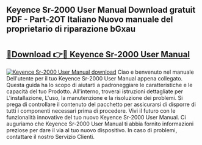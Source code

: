 ## Keyence Sr-2000 User Manual Download gratuit PDF - Part-2OT Italiano Nuovo manuale del proprietario di riparazione bGxau

# <h2><a href="http://dff3mi.blite.top/?on=Keyence+Sr-2000+User+Manual">🔗Download 👉🔴 Keyence Sr-2000 User Manual</a></h2>

[![Keyence Sr-2000 User Manual download](https://i.imgur.com/lujVjoI.png)](http://dff3mi.blite.top/?on=Keyence+Sr-2000+User+Manual)
Ciao e benvenuto nel manuale Dell'utente per il tuo Keyence Sr-2000 User Manual appena collegato. Questa guida ha lo scopo di aiutarti a padroneggiare le caratteristiche e le capacità del tuo Prodotto. All'interno, troverai istruzioni dettagliate per L'installazione, L'uso, la manutenzione e la risoluzione dei problemi. Si prega di controllare il contenuto del pacchetto per assicurarsi di disporre di tutti i componenti necessari prima di procedere. Vivi il futuro con le funzionalità innovative del tuo nuovo Keyence Sr-2000 User Manual. Ci auguriamo che Keyence Sr-2000 User Manual ti abbia fornito informazioni preziose per dare il via al tuo nuovo dispositivo. In caso di problemi, contattare il nostro Servizio Clienti.
